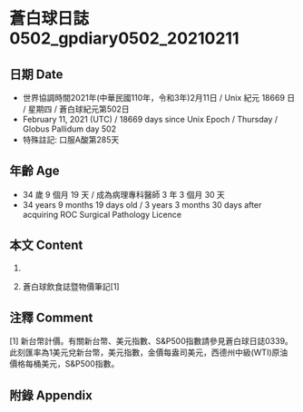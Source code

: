 [_metadata_:encoding]: - "utf-8"
[_metadata_:language]: - "zh-Hant-TW"
[_metadata_:fileformat]: - "markdown"
[_metadata_:MIME_type]: - "text/plain"
[_metadata_:markdown_version]: - "commonmark version 0.29"
[_metadata_:markdown_spec]: - "https://spec.commonmark.org/0.29/"

# 蒼白球日誌0502_gpdiary0502_20210211 #

## 日期 Date ##

* 世界協調時間2021年(中華民國110年，令和3年)2月11日 / Unix 紀元 18669 日 / 星期四 / 蒼白球紀元第502日
* February 11, 2021 (UTC) / 18669 days since Unix Epoch / Thursday / Globus Pallidum day 502
* 特殊註記: 口服A酸第285天

## 年齡 Age ##

* 34 歲 9 個月 19 天 / 成為病理專科醫師 3 年 3 個月 30 天
* 34 years 9 months 19 days old / 3 years 3 months 30 days after acquiring ROC Surgical Pathology Licence

## 本文 Content ##

1. 

    
2. 蒼白球飲食誌暨物價筆記[1]

    

## 注釋 Comment ##

[1] 新台幣計價。有關新台幣、美元指數、S&P500指數請參見蒼白球日誌0339。此刻匯率為1美元兌新台幣，美元指數，金價每盎司美元，西德州中級(WTI)原油價格每桶美元，S&P500指數。



## 附錄 Appendix ##

